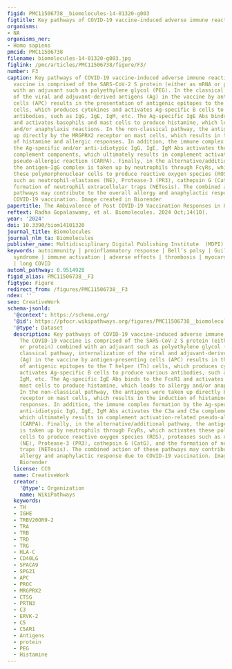 ```yaml
---
figid: PMC11506738__biomolecules-14-01320-g003
figtitle: Key pathways of COVID-19 vaccine-induced adverse immune reactions
organisms:
- NA
organisms_ner:
- Homo sapiens
pmcid: PMC11506738
filename: biomolecules-14-01320-g003.jpg
figlink: /pmc/articles/PMC11506738/figure/F3/
number: F3
caption: Key pathways of COVID-19 vaccine-induced adverse immune reactions. The COVID-19
  vaccine is comprised of the SARS-CoV-2 S protein (either as mRNA or protein) combined
  with an adjuvant such as polyethylene glycol (PEG). In the classical pathway, internalization
  of the viral and adjuvant-derived antigens (Ag) in the vaccine by antigen-presenting
  cells (APC) results in the presentation of antigenic epitopes to the T helper (Th)
  cells, which produces cytokines and activates Ag-specific B cells to produce various
  antibodies, such as IgG, IgE, IgM, etc. The Ag-specific IgE Abs binds to the FcεR1
  and activates basophils and mast cells to produce histamine, which leads to allergy
  and/or anaphylaxis reactions. In the non-classical pathway, the antigens were taken
  up directly by the MRGPRX2 receptor on mast cells, which results in the induction
  of histamine and allergic responses. In addition, the immune complex formation by
  the Ag-specific and/or anti-idiotypic IgG, IgE, IgM Abs activates the C3a and C5a
  complement components, which ultimately results in complement activation-related
  pseudo-allergic reaction (CARPA). Finally, in the alternative/additional pathway,
  the antigen–IgG complex is taken up by neutrophils through FcγRs, which activates
  these polymorphonuclear cells to produce reactive oxygen species (ROS), proteases
  such as neutrophil-elastases (NE), Protease-3 (PR3), cathepsin G (CatG), and the
  formation of neutrophil extracellular traps (NETosis). The combined action of these
  pathways may contribute to the overall allergy and anaphylactic response due to
  COVID-19 vaccination. Image created in Biorender
papertitle: The Ambivalence of Post COVID-19 Vaccination Responses in Humans
reftext: Radha Gopalaswamy, et al. Biomolecules. 2024 Oct;14(10).
year: '2024'
doi: 10.3390/biom14101320
journal_title: Biomolecules
journal_nlm_ta: Biomolecules
publisher_name: Multidisciplinary Digital Publishing Institute  (MDPI)
keywords: autoimmunity | proinflammatory response | Bell’s palsy | Guillain–Barré
  syndrome | immune activation | adverse effects | thrombosis | myocarditis | allergy
  | long COVID
automl_pathway: 0.9514928
figid_alias: PMC11506738__F3
figtype: Figure
redirect_from: /figures/PMC11506738__F3
ndex: ''
seo: CreativeWork
schema-jsonld:
  '@context': https://schema.org/
  '@id': https://pfocr.wikipathways.org/figures/PMC11506738__biomolecules-14-01320-g003.html
  '@type': Dataset
  description: Key pathways of COVID-19 vaccine-induced adverse immune reactions.
    The COVID-19 vaccine is comprised of the SARS-CoV-2 S protein (either as mRNA
    or protein) combined with an adjuvant such as polyethylene glycol (PEG). In the
    classical pathway, internalization of the viral and adjuvant-derived antigens
    (Ag) in the vaccine by antigen-presenting cells (APC) results in the presentation
    of antigenic epitopes to the T helper (Th) cells, which produces cytokines and
    activates Ag-specific B cells to produce various antibodies, such as IgG, IgE,
    IgM, etc. The Ag-specific IgE Abs binds to the FcεR1 and activates basophils and
    mast cells to produce histamine, which leads to allergy and/or anaphylaxis reactions.
    In the non-classical pathway, the antigens were taken up directly by the MRGPRX2
    receptor on mast cells, which results in the induction of histamine and allergic
    responses. In addition, the immune complex formation by the Ag-specific and/or
    anti-idiotypic IgG, IgE, IgM Abs activates the C3a and C5a complement components,
    which ultimately results in complement activation-related pseudo-allergic reaction
    (CARPA). Finally, in the alternative/additional pathway, the antigen–IgG complex
    is taken up by neutrophils through FcγRs, which activates these polymorphonuclear
    cells to produce reactive oxygen species (ROS), proteases such as neutrophil-elastases
    (NE), Protease-3 (PR3), cathepsin G (CatG), and the formation of neutrophil extracellular
    traps (NETosis). The combined action of these pathways may contribute to the overall
    allergy and anaphylactic response due to COVID-19 vaccination. Image created in
    Biorender
  license: CC0
  name: CreativeWork
  creator:
    '@type': Organization
    name: WikiPathways
  keywords:
  - TH
  - IGHE
  - TRBV20OR9-2
  - TRA
  - TRB
  - TRD
  - TRG
  - HLA-C
  - CD40LG
  - SPACA9
  - SPG21
  - APC
  - PROC
  - MRGPRX2
  - CTSG
  - PRTN3
  - C3
  - ERVK-2
  - C5
  - C5AR1
  - Antigens
  - protein
  - PEG
  - Histamine
---
```

